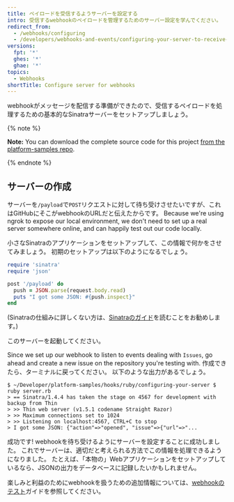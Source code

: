 ```yaml
---
title: ペイロードを受信するようサーバーを設定する
intro: 受信するwebhookのペイロードを管理するためのサーバー設定を学んでください。
redirect_from:
  - /webhooks/configuring
  - /developers/webhooks-and-events/configuring-your-server-to-receive-payloads
versions:
  fpt: '*'
  ghes: '*'
  ghae: '*'
topics:
  - Webhooks
shortTitle: Configure server for webhooks
---
```


webhookがメッセージを配信する準備ができたので、受信するペイロードを処理するための基本的なSinatraサーバーをセットアップしましょう。

{% note %}

**Note:** You can download the complete source code for this project [from the platform-samples repo][platform samples].

{% endnote %}

## サーバーの作成

サーバーを`/payload`で`POST`リクエストに対して待ち受けさせたいですが、これはGitHubにそこがwebhookのURLだと伝えたからです。 Because we're using ngrok to expose our local environment, we don't need to set up a real server somewhere online, and can happily test out our code locally.

小さなSinatraのアプリケーションをセットアップして、この情報で何かをさせてみましょう。 初期のセットアップは以下のようになるでしょう。

``` ruby
require 'sinatra'
require 'json'

post '/payload' do
  push = JSON.parse(request.body.read)
  puts "I got some JSON: #{push.inspect}"
end
```

(Sinatraの仕組みに詳しくない方は、[Sinatraのガイド][Sinatra]を読むことをお勧めします。)

このサーバーを起動してください。

Since we set up our webhook to listen to events dealing with `Issues`, go ahead and create a new issue on the repository you're testing with. 作成できたら、ターミナルに戻ってください。 以下のような出力があるでしょう。

```shell
$ ~/Developer/platform-samples/hooks/ruby/configuring-your-server $ ruby server.rb
> == Sinatra/1.4.4 has taken the stage on 4567 for development with backup from Thin
> >> Thin web server (v1.5.1 codename Straight Razor)
> >> Maximum connections set to 1024
> >> Listening on localhost:4567, CTRL+C to stop
> I got some JSON: {"action"=>"opened", "issue"=>{"url"=>"...
```

成功です! webhookを待ち受けるようにサーバーを設定することに成功しました。 これでサーバーは、適切だと考えられる方法でこの情報を処理できるようになりました。 たとえば、「本物の」Webアプリケーションをセットアップしているなら、JSONの出力をデータベースに記録したいかもしれません。

楽しみと利益のためにwebhookを扱うための追加情報については、[webhookのテスト](/webhooks/testing)ガイドを参照してください。

[platform samples]: https://github.com/github/platform-samples/tree/master/hooks/ruby/configuring-your-server
[Sinatra]: http://www.sinatrarb.com/
